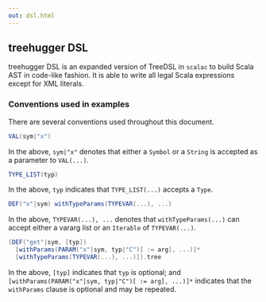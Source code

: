 ```yaml
---
out: dsl.html
---
```


treehugger DSL
--------------

treehugger DSL is an expanded version of TreeDSL in `scalac` to build Scala AST in code-like fashion. It is able to write all legal Scala expressions except for XML literals.

### Conventions used in examples

There are several conventions used throughout this document.

```scala
VAL(sym|"x")
```

In the above, `sym|"x"` denotes that either a `Symbol` or a `String` is accepted as a parameter to `VAL(...)`.

```scala
TYPE_LIST(typ)
```

In the above, `typ` indicates that `TYPE_LIST(...)` accepts a `Type`.

```scala
DEF("x"|sym) withTypeParams(TYPEVAR(...), ...)
```

In the above, `TYPEVAR(...), ...` denotes that `withTypeParams(...)` can accept either a vararg list or an `Iterable` of `TYPEVAR(...)`.

```scala
(DEF("get"|sym, [typ])
  [withParams(PARAM("x"|sym, typ|"C")[ := arg], ...)]*
  [withTypeParams(TYPEVAR(...), ...)]).tree
```

In the above, `[typ]` indicates that `typ` is optional; and `[withParams(PARAM("x"|sym, typ|"C")[ := arg], ...)]*` indicates that the `withParams` clause is optional and may be repeated.
